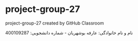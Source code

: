 # project-group-27
project-group-27 created by GitHub Classroom

نام و نام خانوادگی: عارفه بوشهریان - شماره دانشجویی: 400109287
